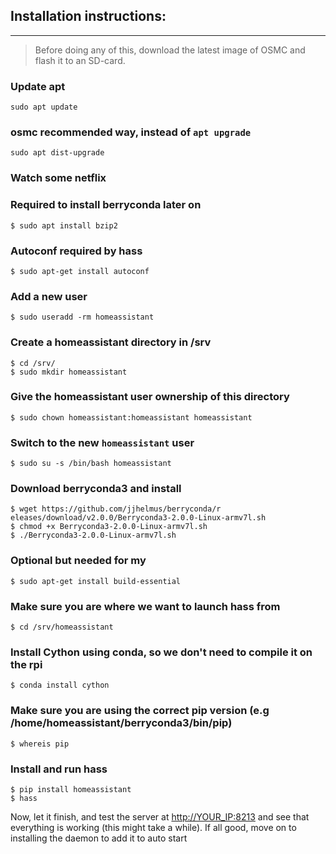 ## Installation instructions:
----
> Before doing any of this, download the latest image of OSMC and flash it to an SD-card. 

### Update apt

```
sudo apt update
```

### osmc recommended way, instead of `apt upgrade`

```
sudo apt dist-upgrade
```

### Watch some netflix

### Required to install berryconda later on
```
$ sudo apt install bzip2
```

### Autoconf required by hass
```
$ sudo apt-get install autoconf
```

### Add a new user
```
$ sudo useradd -rm homeassistant
```

### Create a homeassistant directory in /srv
```
$ cd /srv/
$ sudo mkdir homeassistant
```

### Give the homeassistant user ownership of this directory
```
$ sudo chown homeassistant:homeassistant homeassistant
```

### Switch to the new `homeassistant` user
```
$ sudo su -s /bin/bash homeassistant
```

### Download berryconda3 and install
```
$ wget https://github.com/jjhelmus/berryconda/r eleases/download/v2.0.0/Berryconda3-2.0.0-Linux-armv7l.sh
$ chmod +x Berryconda3-2.0.0-Linux-armv7l.sh
$ ./Berryconda3-2.0.0-Linux-armv7l.sh
```

### Optional but needed for my
```
$ sudo apt-get install build-essential
```

### Make sure you are where we want to launch hass from
```
$ cd /srv/homeassistant
```

### Install Cython using conda, so we don't need to compile it on the rpi
```
$ conda install cython
```

### Make sure you are using the correct pip version (e.g /home/homeassistant/berryconda3/bin/pip) 
```
$ whereis pip
```

### Install and run hass
```
$ pip install homeassistant 
$ hass
```

Now, let it finish, and test the server at <http://YOUR_IP:8213> and see that everything is working (this might take a while). If all good, move on to installing the daemon to add it to auto start

